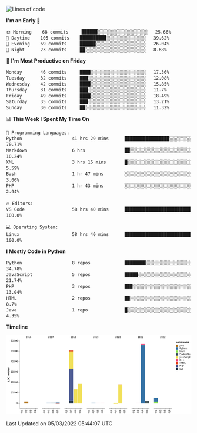 <!--START_SECTION:waka-->
![Lines of code](https://img.shields.io/badge/From%20Hello%20World%20I%27ve%20Written-166%20Thousand%20lines%20of%20code-blue)

**I'm an Early 🐤** 

```text
🌞 Morning    68 commits     ██████░░░░░░░░░░░░░░░░░░░   25.66% 
🌆 Daytime    105 commits    ██████████░░░░░░░░░░░░░░░   39.62% 
🌃 Evening    69 commits     ██████░░░░░░░░░░░░░░░░░░░   26.04% 
🌙 Night      23 commits     ██░░░░░░░░░░░░░░░░░░░░░░░   8.68%

```
📅 **I'm Most Productive on Friday** 

```text
Monday       46 commits     ████░░░░░░░░░░░░░░░░░░░░░   17.36% 
Tuesday      32 commits     ███░░░░░░░░░░░░░░░░░░░░░░   12.08% 
Wednesday    42 commits     ████░░░░░░░░░░░░░░░░░░░░░   15.85% 
Thursday     31 commits     ███░░░░░░░░░░░░░░░░░░░░░░   11.7% 
Friday       49 commits     ████░░░░░░░░░░░░░░░░░░░░░   18.49% 
Saturday     35 commits     ███░░░░░░░░░░░░░░░░░░░░░░   13.21% 
Sunday       30 commits     ██░░░░░░░░░░░░░░░░░░░░░░░   11.32%

```


📊 **This Week I Spent My Time On** 

```text
💬 Programming Languages: 
Python                   41 hrs 29 mins      █████████████████░░░░░░░░   70.71% 
Markdown                 6 hrs               ██░░░░░░░░░░░░░░░░░░░░░░░   10.24% 
XML                      3 hrs 16 mins       █░░░░░░░░░░░░░░░░░░░░░░░░   5.59% 
Bash                     1 hr 47 mins        ░░░░░░░░░░░░░░░░░░░░░░░░░   3.06% 
PHP                      1 hr 43 mins        ░░░░░░░░░░░░░░░░░░░░░░░░░   2.94%

🔥 Editors: 
VS Code                  58 hrs 40 mins      █████████████████████████   100.0%

💻 Operating System: 
Linux                    58 hrs 40 mins      █████████████████████████   100.0%

```

**I Mostly Code in Python** 

```text
Python                   8 repos             ████████░░░░░░░░░░░░░░░░░   34.78% 
JavaScript               5 repos             █████░░░░░░░░░░░░░░░░░░░░   21.74% 
PHP                      3 repos             ███░░░░░░░░░░░░░░░░░░░░░░   13.04% 
HTML                     2 repos             ██░░░░░░░░░░░░░░░░░░░░░░░   8.7% 
Java                     1 repo              █░░░░░░░░░░░░░░░░░░░░░░░░   4.35%

```


**Timeline**

![Chart not found](https://raw.githubusercontent.com/telesoho/telesoho/master/charts/bar_graph.png) 


 Last Updated on 05/03/2022 05:44:07 UTC
<!--END_SECTION:waka-->


<!--
**telesoho/telesoho** is a ✨ _special_ ✨ repository because its `README.md` (this file) appears on your GitHub profile.

Here are some ideas to get you started:

- 🔭 I’m currently working on ...
- 🌱 I’m currently learning ...
- 👯 I’m looking to collaborate on ...
- 🤔 I’m looking for help with ...
- 💬 Ask me about ...
- 📫 How to reach me: ...
- 😄 Pronouns: ...
- ⚡ Fun fact: ...
-->
